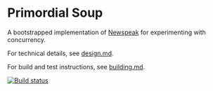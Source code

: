 # Primordial Soup

A bootstrapped implementation of [Newspeak](http://newspeaklanguage.org) for experimenting with concurrency.

For technical details, see [design.md](docs/design.md).

For build and test instructions, see [building.md](docs/building.md).

[![Build status](https://travis-ci.org/rmacnak/primordialsoup.svg?branch=master)](https://travis-ci.org/rmacnak/primordialsoup)
